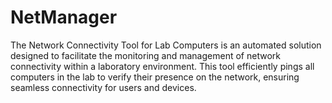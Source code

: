 # NetManager
The Network Connectivity Tool for Lab Computers is an automated solution designed to facilitate the monitoring and management of network connectivity within a laboratory environment. This tool efficiently pings all computers in the lab to verify their presence on the network, ensuring seamless connectivity for users and devices.
